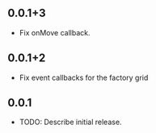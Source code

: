 ## 0.0.1+3

* Fix onMove callback.

## 0.0.1+2

* Fix event callbacks for the factory grid

## 0.0.1

* TODO: Describe initial release.
